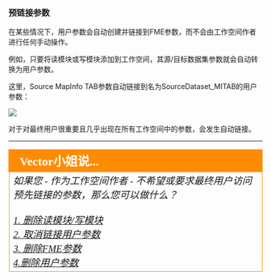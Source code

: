 ### 预链接参数 ###

在某些情况下，用户参数会自动创建并链接到FME参数，而不会由工作空间作者进行任何手动操作。

例如，只要将读模块或写模块添加到工作空间，其源/目标数据集参数就会自动转换为用户参数。

这里，Source MapInfo TAB参数自动链接到名为SourceDataset_MITAB的用户参数：


![](./Images/Img4.028.AutoLinkedParameters.png) <!-- ** Update screenshot -->


对于对最终用户很重要且几乎出现在所有工作空间中的参数，会发生自动链接。


---

<!--Person X Says Section-->

<table style="border-spacing: 0px">
<tr>
<td style="vertical-align:middle;background-color:darkorange;border: 2px solid darkorange">
<i class="fa fa-quote-left fa-lg fa-pull-left fa-fw" style="color:white;padding-right: 12px;vertical-align:text-top"></i>
<span style="color:white;font-size:x-large;font-weight: bold;font-family:serif">Vector小姐说...</span>
</td>
</tr>

<tr>
<td style="border: 1px solid darkorange">
<span style="font-family:serif; font-style:italic; font-size:larger">
如果您 - 作为工作空间作者 - 不希望或要求最终用户访问预先链接的参数，那么您可以做什么？
<br><br><a href="http://52.73.3.37/fmedatastreaming/Manual/QAResponse2017.fmw?chapter=11&question=4&answer=1&DestDataset_TEXTLINE=C%3A%5CFMEOutput%5CQAResponse.html">1. 删除读模块/写模块</a>
<br><a href="http://52.73.3.37/fmedatastreaming/Manual/QAResponse2017.fmw?chapter=11&question=4&answer=2&DestDataset_TEXTLINE=C%3A%5CFMEOutput%5CQAResponse.html">2. 取消链接用户参数 </a>
<br><a href="http://52.73.3.37/fmedatastreaming/Manual/QAResponse2017.fmw?chapter=11&question=4&answer=3&DestDataset_TEXTLINE=C%3A%5CFMEOutput%5CQAResponse.html">3. 删除FME参数 </a>
<br><a href="http://52.73.3.37/fmedatastreaming/Manual/QAResponse2017.fmw?chapter=11&question=4&answer=4&DestDataset_TEXTLINE=C%3A%5CFMEOutput%5CQAResponse.html">4.删除用户参数</a>
</span>
</td>
</tr>
</table>


